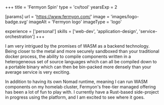 +++
title = 'Fermyon Spin'
type = 'cv/tool'
yearsExp = 2

[params]
  url = 'https://www.fermyon.com/'
  image = 'images/logo-badge.svg'
  imageAlt = 'Fermyon logo'
  imageType = 'logo'

experience = ['personal']
skills = ['web-dev', 'application-design', 'service-orchestration']
+++

I am very intrigued by the promises of WASM as a backend technology. Being closer to the metal and more securely sandboxed than your traditional docker process, the ability to compile components written in a heterogeneous set of source languages which can all be compiled down to a portable binary which can then be bin-packed more densely than your average service is very exciting.

In addition to having its own Nomad runtime, meaning I can run WASM components on my homelab cluster, Fermyon's free-tier managed offering has been a lot of fun to play with. I currently have a Rust-based side-project in progress using the platform, and I am excited to see where it goes.
